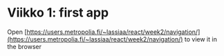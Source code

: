 # Viikko 1: first app

Open [https://users.metropolia.fi/~lassiaa/react/week2/navigation/](https://users.metropolia.fi/~lassiaa/react/week2/navigation/) to view it in the browser
